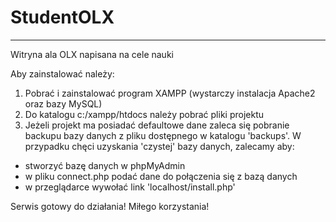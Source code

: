 # StudentOLX
------------------------------------------------
Witryna ala OLX napisana na cele nauki

Aby zainstalować należy:
1. Pobrać i zainstalować program XAMPP (wystarczy instalacja Apache2 oraz bazy MySQL)
2. Do katalogu c:/xampp/htdocs należy pobrać pliki projektu
3. Jeżeli projekt ma posiadać defaultowe dane zaleca się pobranie backupu bazy danych z pliku dostępnego w katalogu 'backups'. 
W przypadku chęci uzyskania 'czystej' bazy danych, zalecamy aby:
- stworzyć bazę danych w phpMyAdmin
- w pliku connect.php podać dane do połączenia się z bazą danych
- w przeglądarce wywołać link 'localhost/install.php'

Serwis gotowy do działania! Miłego korzystania!
